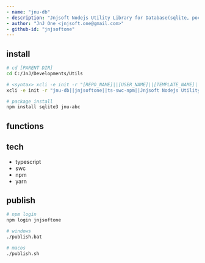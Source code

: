 ```yaml
---
- name: "jnu-db"
- description: "Jnjsoft Nodejs Utility Library for Database(sqlite, pocketbase, mysql, supabase, ...) Support Functions in Typescript"
- author: "JnJ One <jnjsoft.one@gmail.com>"
- github-id: "jnjsoftone"
---
```


## install

```sh
# cd [PARENT DIR]
cd C:/JnJ/Developments/Utils

# <syntax> xcli -e init -r "[REPO_NAME]||[USER_NAME]||[TEMPLATE_NAME]||[DESCRIPTION]"
xcli -e init -r "jnu-db||jnjsoftone||ts-swc-npm||Jnjsoft Nodejs Utility Library for Database(sqlite, pocketbase, mysql, supabase, ...) Support Functions in Typescript"

# package install
npm install sqlite3 jnu-abc
```
## functions


## tech

- typescript
- swc
- npm
- yarn

## publish

```sh
# npm login
npm login jnjsoftone

# windows
./publish.bat

# macos
./publish.sh
```
